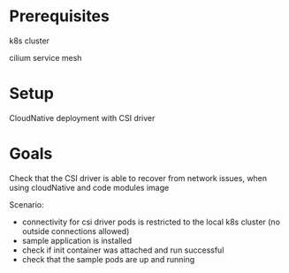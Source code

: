 # Prerequisites
k8s cluster

cilium service mesh

# Setup
CloudNative deployment with CSI driver

# Goals
Check that the CSI driver is able to recover from network issues, when using cloudNative and code modules image

Scenario:
- connectivity for csi driver pods is restricted to the local k8s cluster (no outside connections allowed)
- sample application is installed
- check if init container was attached and run successful
- check that the sample pods are up and running

